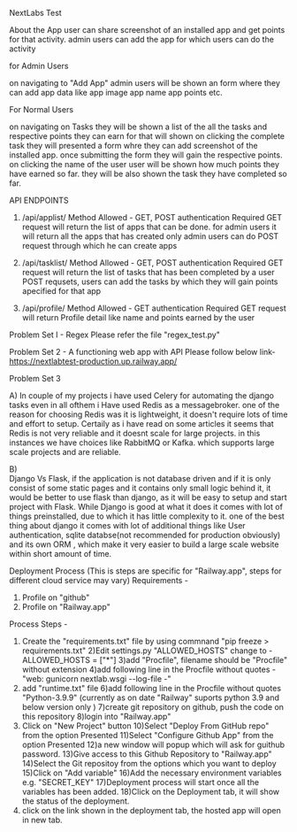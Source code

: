 NextLabs Test

About the App
user can share screenshot of an installed app and get points for that activity.
admin users can add the app for which users can do the activity


for Admin Users 

on navigating to "Add App" admin users will be shown an form where they can add app data like app image app name app points etc.

For Normal Users

on navigating on Tasks they will be shown a list of the all the tasks and respective points they can earn for that will shown 
on  clicking the complete task they will presented a form whre they can add screenshot of the installed app.
once submitting the form they will gain the respective points.
on clicking the name of the user user will be shown how much points they have earned so far. 
they will be also shown the task they have completed so far.




API ENDPOINTS


1)   /api/applist/
Method Allowed - GET, POST
authentication Required
GET request will return the list of apps that can be done.
for admin users it will return all the apps that has created
only admin users can do POST request through which he can create apps

2) /api/tasklist/
Method Allowed - GET, POST
authentication Required
GET request will return the list of tasks that has been completed by a user
POST requsets, users can add the tasks by which they will gain points apecified for that app

3) /api/profile/
Method Allowed - GET
authentication Required
GET request will return Profile detail like name and points earned by the user



Problem Set I - Regex
Please refer the file "regex_test.py"

Problem Set 2 - A functioning web app with API
Please follow below link-
https://nextlabtest-production.up.railway.app/




Problem Set 3

A)
In couple of my projects i have used Celery for automating the django tasks even in all ofthem i Have used Redis as a messagebroker. one of the reason for choosing Redis was it is lightweight, it doesn't require lots of time and effort to setup. Certaily as i have read on some articles it seems that Redis is not very reliable and it doesnt scale for large projects. in this instances we have choices like RabbitMQ or Kafka. which supports large scale projects and are reliable.


B)  
Django Vs Flask, 
if the application is not database driven and if it is only consist of some static pages and it contains only small logic behind it, it would be better to use flask than django, as it will be easy to setup and start project with Flask. 
While Django is good at what it does it comes with lot of things preinstalled, due to which it has little complexity to it. 
one of the best thing about django it comes with lot of additional things like User authentication,  sqlite databse(not recommended for production obviously) and its own ORM , which make it very easier to build a large scale website within short amount of time.



Deployment Process 
(This is steps are specific for "Railway.app", steps for different cloud service may vary)
Requirements - 
1) Profile on "github"
2) Profile on "Railway.app"

Process Steps - 
1) Create the "requirements.txt" file by using commnand "pip freeze > requirements.txt"
2)Edit settings.py "ALLOWED_HOSTS" change to -  ALLOWED_HOSTS = ["*"]
3)add "Procfile", filename should be "Procfile" without extension
4)add following line in the Procfile without quotes - "web: gunicorn nextlab.wsgi --log-file -"
5) add "runtime.txt" file 
6)add following line in the Procfile without quotes "Python-3.9.9" (currently as on date "Railway" suports python 3.9 and below version only )
7)create git repository on github, push the code on this repository
8)login into "Railway.app"
9) Click on "New Project" button
10)Select "Deploy From GitHub repo" from the option Presented
11)Select "Configure Github App" from the option Presented
12)a new window will popup which will ask for guithub password.
13)Give access to this Github Repository to "Railway.app"
14)Select the Git repositoy from the options which you want to deploy
15)Click on "Add variable"
16)Add the necessary environment variables e.g. "SECRET_KEY"
17)Deployment process will start once all the variables has been added.
18)Click on the Deployment tab, it will show the status of the deployment.
19) click on the link shown in the deployment tab, the hosted app will open in new tab.
